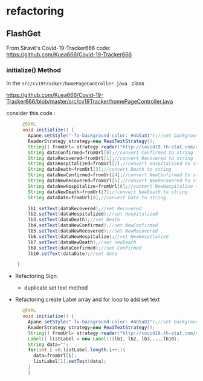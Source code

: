 # refactoring

## FlashGet
From Siravit's Covid-19-Tracker666 code: https://github.com/Kuea666/Covid-19-Tracker666

### initialize() Method
In the `src/cv19Tracker/homePageController.java ` class

https://github.com/Kuea666/Covid-19-Tracker666/blob/master/src/cv19Tracker/homePageController.java

consider this code :
```java
      @FXML
      void initialize() {
        Apane.setStyle("-fx-background-color: #4b5a81");//set background color.
        ReaderStrategy strategy=new ReadTextStrategy();
        String[] fromUrl= strategy.reader("http://covid19.th-stat.com/api/open/today");
        String dataConfirmed=fromUrl[0];//convert Confirmed to string
        String dataRecovered=fromUrl[1];//convert Recovered to string
        String dataHospitalized=fromUrl[2];//convert Hospitalized to string
        String dataDeath=fromUrl[3];//convert Death to string
        String dataNewConfirmed=fromUrl[4];//convert NewConfirmed to string
        String dataNewRecovered=fromUrl[5];//convert NewRecovered to string
        String dataNewHospitalize=fromUrl[6];//convert NewHospitalize to string
        String dataNewDeath=fromUrl[7];//convert NewDeath to string
        String dataDate=fromUrl[8];//convert Date to string

        lb1.setText(dataRecovered);//set Recovered
        lb2.setText(dataHospitalized);//set Hospitalized
        lb3.setText(dataDeath);//set Death
        lb4.setText(dataNewConfirmed);//set NewConfirmed
        lb5.setText(dataNewRecovered);//set NewRecovered
        lb6.setText(dataNewHospitalize);//set NewHospitalize
        lb7.setText(dataNewDeath);//set newDeath
        lb8.setText(dataConfirmed);//set Confirmed
        lb10.setText(dataDate);//set date

    }
```
* Refactoring Sign:

    * duplicate set text method
    
* Refactoring:create Label array and for loop to add set text

```java      
      @FXML
      void initialize() {
        Apane.setStyle("-fx-background-color: #4b5a81");//set background color.
        ReaderStrategy strategy=new ReadTextStrategy();
        String[] fromUrl= strategy.reader("http://covid19.th-stat.com/api/open/today");
        Label[] listLabel = new Label(){lb1, lb2, lb3,...,lb10};
        String data="";
        for(int i =0;listLabel.length;i++;){
          data=fromUrl[i];
          listLabel[1].setTest(data);
        }
        }
        
   
